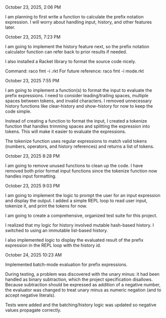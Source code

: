 October 23, 2025, 2:06 PM

I am planning to first write a function to calculate the prefix notation expression.
I will worry about handling input, history, and other features later.

October 23, 2025, 7:23 PM

I am going to implement the history feature next, so the prefix notation calculator function
can refer back to prior results if needed.

I also installed a Racket library to format the source code nicely.

Command: raco fmt -i <filename>.rkt
For future reference: raco fmt -i mode.rkt

October 23, 2025 7:55 PM

I am going to implement a function(s) to format the input to evaluate the prefix expressions.
I need to consider leading/trailing spaces, multiple spaces between tokens, and invalid characters.
I removed unnecessary history functions like clear-history and show-history for now to keep the code 
simple.

Instead of creating a function to format the input, I created a tokenize function that handles
trimming spaces and splitting the expression into tokens. This will make it easier to evaluate the 
expressions. 

The tokenize function uses regular expressions to match valid tokens (numbers, operators, and
history references) and returns a list of tokens.

October 23, 2025 8:28 PM

I am going to remove unused functions to clean up the code.
I have removed both prior format input functions since the tokenize function now handles input 
formatting.

October 23, 2025 9:03 PM

I am going to implement the logic to prompt the user for an input expression and display the output.
I added a simple REPL loop to read user input, tokenize it, and print the tokens for now.

I am going to create a comprehensive, organized test suite for this project.

I realized that my logic for history involved mutable hash-based history. I switched to using an 
immutable list-based history.

I also implemented logic to display the evaluated result of the prefix expression in the REPL loop
with the history id.

October 24, 2025 10:23 AM

Implemented batch-mode evaluation for prefix expressions. 

During testing, a problem was discovered with the unary minus: it had been handled as binary subtraction, which the project specification disallows. Because subtraction should be expressed as addition of a negative number, the evaluator was changed to treat unary minus as numeric negation (and to accept negative literals). 

Tests were added and the batching/history logic was updated so negative values propagate correctly.





